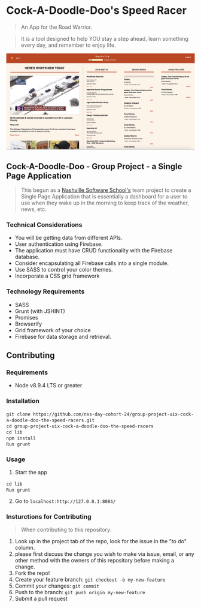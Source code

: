 
# Cock-A-Doodle-Doo's Speed Racer
> An App for the Road Warrior.

> It is a tool designed to help YOU stay a step ahead, learn something every day, and remember to enjoy   life.


![](images/Screenshot-speedracer.png)


## Cock-A-Doodle-Doo - Group Project - a Single Page Application

>  This begun as a [Nashville Software School's](http://nashvillesoftwareschool.com/) team project to create a Single Page Application that is essentially a dashboard for a user to use when they wake up in the morning to keep track of the weather, news, etc.

### Technical Considerations
* You will be getting data from different APIs.
* User authentication using Firebase.
* The application must have CRUD functionality with the Firebase database.
* Consider encapsulating all Firebase calls into a single module.
* Use SASS to control your color themes.
* Incorporate a CSS grid framework

### Technology Requirements
* SASS 
* Grunt (with JSHINT) 
* Promises
* Browserify
* Grid framework of your choice
* Firebase for data storage and retrieval.

## Contributing

### Requirements
* Node v8.9.4 LTS or greater

### Installation
```console
git clone https://github.com/nss-day-cohort-24/group-project-uix-cock-a-doodle-doo-the-speed-racers.git
cd group-project-uix-cock-a-doodle-doo-the-speed-racers
cd lib
npm install
Run grunt
```

### Usage
1. Start the app
```console
cd lib
Run grunt
```
2. Go to `localhost:http://127.0.0.1:8084/`

### Insturctions for Contributing
> When contributing to this repository:

1. Look up in the project tab of the repo, look for the issue in the "to do" column.
2. please first discuss the change you wish to make via issue, email, or any other method with the owners of    this repository before making a change.
3. Fork the repo!
4. Create your feature branch: `git checkout -b my-new-feature`
5. Commit your changes: `git commit`
6. Push to the branch: `git push origin my-new-feature`
7. Submit a pull request























